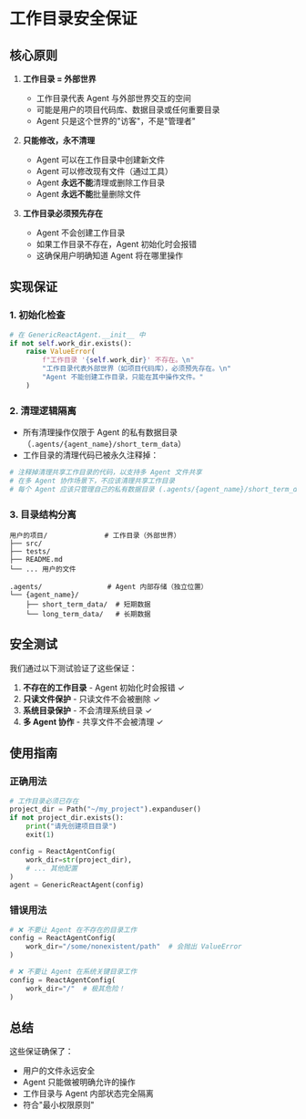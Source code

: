 # 工作目录安全保证

## 核心原则

1. **工作目录 = 外部世界**
   - 工作目录代表 Agent 与外部世界交互的空间
   - 可能是用户的项目代码库、数据目录或任何重要目录
   - Agent 只是这个世界的"访客"，不是"管理者"

2. **只能修改，永不清理**
   - Agent 可以在工作目录中创建新文件
   - Agent 可以修改现有文件（通过工具）
   - Agent **永远不能**清理或删除工作目录
   - Agent **永远不能**批量删除文件

3. **工作目录必须预先存在**
   - Agent 不会创建工作目录
   - 如果工作目录不存在，Agent 初始化时会报错
   - 这确保用户明确知道 Agent 将在哪里操作

## 实现保证

### 1. 初始化检查
```python
# 在 GenericReactAgent.__init__ 中
if not self.work_dir.exists():
    raise ValueError(
        f"工作目录 '{self.work_dir}' 不存在。\n"
        "工作目录代表外部世界（如项目代码库），必须预先存在。\n"
        "Agent 不能创建工作目录，只能在其中操作文件。"
    )
```

### 2. 清理逻辑隔离
- 所有清理操作仅限于 Agent 的私有数据目录（`.agents/{agent_name}/short_term_data`）
- 工作目录的清理代码已被永久注释掉：
```python
# 注释掉清理共享工作目录的代码，以支持多 Agent 文件共享
# 在多 Agent 协作场景下，不应该清理共享工作目录
# 每个 Agent 应该只管理自己的私有数据目录 (.agents/{agent_name}/short_term_data)
```

### 3. 目录结构分离
```
用户的项目/              # 工作目录（外部世界）
├── src/
├── tests/
├── README.md
└── ... 用户的文件

.agents/                # Agent 内部存储（独立位置）
└── {agent_name}/
    ├── short_term_data/  # 短期数据
    └── long_term_data/   # 长期数据
```

## 安全测试

我们通过以下测试验证了这些保证：

1. **不存在的工作目录** - Agent 初始化时会报错 ✓
2. **只读文件保护** - 只读文件不会被删除 ✓
3. **系统目录保护** - 不会清理系统目录 ✓
4. **多 Agent 协作** - 共享文件不会被清理 ✓

## 使用指南

### 正确用法
```python
# 工作目录必须已存在
project_dir = Path("~/my_project").expanduser()
if not project_dir.exists():
    print("请先创建项目目录")
    exit(1)

config = ReactAgentConfig(
    work_dir=str(project_dir),
    # ... 其他配置
)
agent = GenericReactAgent(config)
```

### 错误用法
```python
# ❌ 不要让 Agent 在不存在的目录工作
config = ReactAgentConfig(
    work_dir="/some/nonexistent/path"  # 会抛出 ValueError
)

# ❌ 不要让 Agent 在系统关键目录工作
config = ReactAgentConfig(
    work_dir="/"  # 极其危险！
)
```

## 总结

这些保证确保了：
- 用户的文件永远安全
- Agent 只能做被明确允许的操作
- 工作目录与 Agent 内部状态完全隔离
- 符合"最小权限原则"